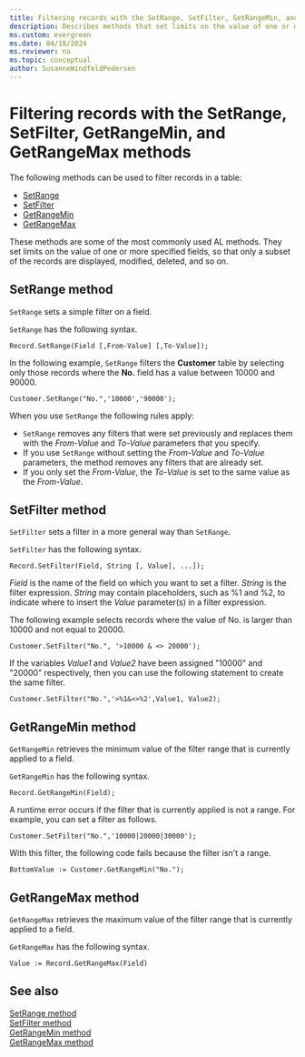 ```yaml
---
title: Filtering records with the SetRange, SetFilter, GetRangeMin, and GetRangeMax methods
description: Describes methods that set limits on the value of one or more specified fields, so that only a subset of the records are displayed, modified, deleted, and so on. 
ms.custom: evergreen
ms.date: 04/18/2024
ms.reviewer: na
ms.topic: conceptual
author: SusanneWindfeldPedersen
---
```


# Filtering records with the SetRange, SetFilter, GetRangeMin, and GetRangeMax methods

The following methods can be used to filter records in a table:  

- [SetRange](#setrange-method)  
- [SetFilter](#setfilter-method)  
- [GetRangeMin](#getrangemin-method)  
- [GetRangeMax](#getrangemax-method)  

These methods are some of the most commonly used AL methods. They set limits on the value of one or more specified fields, so that only a subset of the records are displayed, modified, deleted, and so on.  

## SetRange method

`SetRange` sets a simple filter on a field.  

`SetRange` has the following syntax.  

```AL
Record.SetRange(Field [,From-Value] [,To-Value]);  
```  

In the following example, `SetRange` filters the **Customer** table by selecting only those records where the **No.** field has a value between 10000 and 90000.  

```AL
Customer.SetRange("No.",'10000','90000');  
```  

When you use `SetRange` the following rules apply:  

- `SetRange` removes any filters that were set previously and replaces them with the *From-Value* and *To-Value* parameters that you specify.  
- If you use `SetRange` without setting the *From-Value* and *To-Value* parameters, the method removes any filters that are already set.  
- If you only set the *From-Value*, the *To-Value* is set to the same value as the *From-Value*.  

## SetFilter method

`SetFilter` sets a filter in a more general way than `SetRange`.  

`SetFilter` has the following syntax.  

```AL
Record.SetFilter(Field, String [, Value], ...]);  
```  

*Field* is the name of the field on which you want to set a filter. *String* is the filter expression. *String* may contain placeholders, such as %1 and %2, to indicate where to insert the *Value* parameter\(s\) in a filter expression.  

The following example selects records where the value of No. is larger than 10000 and not equal to 20000.  

```AL
Customer.SetFilter("No.", '>10000 & <> 20000');  
```  

If the variables *Value1* and *Value2* have been assigned "10000" and "20000" respectively, then you can use the following statement to create the same filter.  

```AL 
Customer.SetFilter("No.",'>%1&<>%2',Value1, Value2);  
```  

## GetRangeMin method  

`GetRangeMin` retrieves the minimum value of the filter range that is currently applied to a field.  

`GetRangeMin` has the following syntax.  

```AL
Record.GetRangeMin(Field);  
```  

A runtime error occurs if the filter that is currently applied is not a range. For example, you can set a filter as follows.  

```AL
Customer.SetFilter("No.",'10000|20000|30000');  
```  

With this filter, the following code fails because the filter isn't a range.  

```AL
BottomValue := Customer.GetRangeMin("No.");  
```  

## GetRangeMax method

`GetRangeMax` retrieves the maximum value of the filter range that is currently applied to a field.  

`GetRangeMax` has the following syntax.  

```AL
Value := Record.GetRangeMax(Field)  
```

## See also

[SetRange method](methods-auto/record/record-setrange-method.md)  
[SetFilter method](methods-auto/record/record-setfilter-method.md)    
[GetRangeMin method](methods-auto/record/record-getrangemin-method.md)  
[GetRangeMax method](methods-auto/record/record-getrangemax-method.md)  

